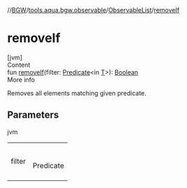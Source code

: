 //[BGW](../../../index.md)/[tools.aqua.bgw.observable](../index.md)/[ObservableList](index.md)/[removeIf](remove-if.md)



# removeIf  
[jvm]  
Content  
fun [removeIf](remove-if.md)(filter: [Predicate](https://docs.oracle.com/javase/8/docs/api/java/util/function/Predicate.html)<in [T](index.md)>): [Boolean](https://kotlinlang.org/api/latest/jvm/stdlib/kotlin/-boolean/index.html)  
More info  


Removes all elements matching given predicate.



## Parameters  
  
jvm  
  
| | |
|---|---|
| <a name="tools.aqua.bgw.observable/ObservableList/removeIf/#java.util.function.Predicate[TypeParam(bounds=[kotlin.Any?])]/PointingToDeclaration/"></a>filter| <a name="tools.aqua.bgw.observable/ObservableList/removeIf/#java.util.function.Predicate[TypeParam(bounds=[kotlin.Any?])]/PointingToDeclaration/"></a><br><br>Predicate<br><br>|
  
  



